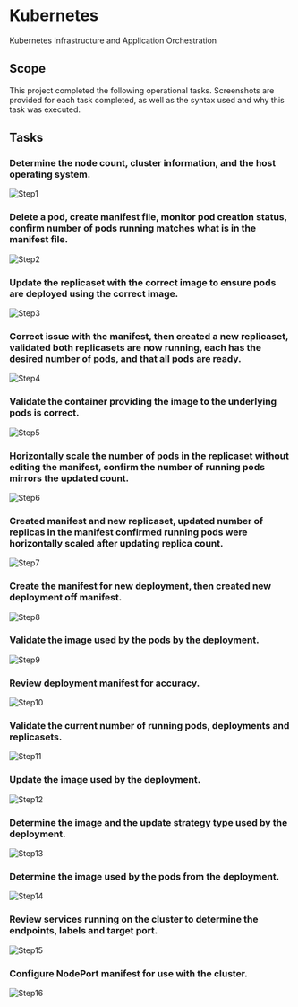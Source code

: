 # Kubernetes
Kubernetes Infrastructure and Application Orchestration

## Scope
This project completed the following operational tasks. Screenshots are provided for each task completed, as well as the syntax used and why this task was executed.

## Tasks

### Determine the node count, cluster information, and the host operating system.
![Step1](images/step1.jpg)

### Delete a pod, create manifest file, monitor pod creation status, confirm number of pods running matches what is in the manifest file.
![Step2](images/step2.jpg)

### Update the replicaset with the correct image to ensure pods are deployed using the correct image.
![Step3](images/step3.jpg)

### Correct issue with the manifest, then created a new replicaset, validated both replicasets are now running, each has the desired number of pods, and that all pods are ready.
![Step4](images/step4.jpg)

### Validate the container providing the image to the underlying pods is correct.
![Step5](images/step5.jpg)

### Horizontally scale the number of pods in the replicaset without editing the manifest, confirm the number of running pods mirrors the updated count.
![Step6](images/step6.jpg)

### Created manifest and new replicaset, updated number of replicas in the manifest confirmed running pods were horizontally scaled after updating replica count.
![Step7](images/step7.jpg)

### Create the manifest for new deployment, then created new deployment off manifest.
![Step8](images/step8.jpg)

### Validate the image used by the pods by the deployment.
![Step9](images/step9.jpg)

### Review deployment manifest for accuracy.
![Step10](images/step10.jpg)

### Validate the current number of running pods, deployments and replicasets.
![Step11](images/step11.jpg)

### Update the image used by the deployment.
![Step12](images/step12.jpg)

### Determine the image and the update strategy type used by the deployment.
![Step13](images/step13.jpg)

### Determine the image used by the pods from the deployment.
![Step14](images/step14.jpg)

### Review services running on the cluster to determine the endpoints, labels and target port.
![Step15](images/step15.jpg)

### Configure NodePort manifest for use with the cluster.
![Step16](images/step16.jpg)
